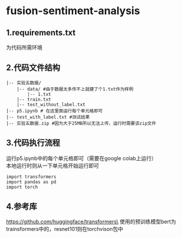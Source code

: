# fusion-sentiment-analysis
## 1.requirements.txt
为代码所需环境

## 2.代码文件结构
```
|-- 实验五数据/
    |-- data/ #由于数据太多传不上就建了个1.txt作为样例
        |-- 1.txt
    |-- train.txt
    |-- test_without_label.txt
|-- p5.ipynb # 在这里面运行每个单元格即可
|-- test_with_label.txt #测试结果
|-- 实验五数据.zip #因为大于25MB所以无法上传，运行时需要该zip文件
```

## 3.代码执行流程
运行p5.ipynb中的每个单元格即可（需要在google colab上运行）\
本地运行时则从一下单元格开始运行即可
```
import transformers
import pandas as pd
import torch
```


## 4.参考库
https://github.com/huggingface/transformers\
使用的预训练模型bert为trainsformers中的，resnet101则在torchvison包中
